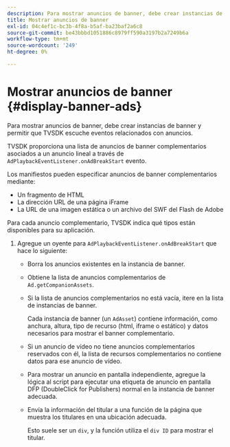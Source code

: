 ```yaml
---
description: Para mostrar anuncios de banner, debe crear instancias de banner y permitir que TVSDK escuche eventos relacionados con anuncios.
title: Mostrar anuncios de banner
exl-id: 04c4ef1c-bc3b-4f8a-b5af-ba23baf2a6c8
source-git-commit: be43bbbd1051886c8979ff590a3197b2a7249b6a
workflow-type: tm+mt
source-wordcount: '249'
ht-degree: 0%

---
```


# Mostrar anuncios de banner {#display-banner-ads}

Para mostrar anuncios de banner, debe crear instancias de banner y permitir que TVSDK escuche eventos relacionados con anuncios.

TVSDK proporciona una lista de anuncios de banner complementarios asociados a un anuncio lineal a través de `AdPlaybackEventListener.onAdBreakStart` evento.

Los manifiestos pueden especificar anuncios de banner complementarios mediante:

* Un fragmento de HTML
* La dirección URL de una página iFrame
* La URL de una imagen estática o un archivo del SWF del Flash de Adobe

Para cada anuncio complementario, TVSDK indica qué tipos están disponibles para su aplicación.

1. Agregue un oyente para `AdPlaybackEventListener.onAdBreakStart` que hace lo siguiente:

   * Borra los anuncios existentes en la instancia de banner.
   * Obtiene la lista de anuncios complementarios de `Ad.getCompanionAssets`.
   * Si la lista de anuncios complementarios no está vacía, itere en la lista de instancias de banner.

      Cada instancia de banner (un `AdAsset`) contiene información, como anchura, altura, tipo de recurso (html, iframe o estático) y datos necesarios para mostrar el banner complementario.
   * Si un anuncio de vídeo no tiene anuncios complementarios reservados con él, la lista de recursos complementarios no contiene datos para ese anuncio de vídeo.
   * Para mostrar un anuncio en pantalla independiente, agregue la lógica al script para ejecutar una etiqueta de anuncio en pantalla DFP (DoubleClick for Publishers) normal en la instancia de banner adecuada.
   * Envía la información del titular a una función de la página que muestra los titulares en una ubicación adecuada.

      Esto suele ser un `div`, y la función utiliza el `div ID` para mostrar el titular.
